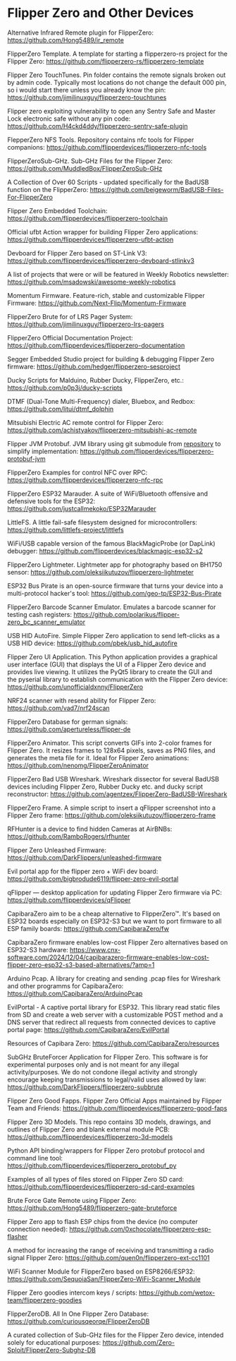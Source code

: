 # Flipper Zero and Other Devices

Alternative Infrared Remote plugin for FlipperZero: https://github.com/Hong5489/ir_remote

FlipperZero Template. A template for starting a flipperzero-rs project for the Flipper Zero: https://github.com/flipperzero-rs/flipperzero-template

Flipper Zero TouchTunes. Pin folder contains the remote signals broken out by admin code. Typically most locations do not change the default 000 pin, so i would start there unless you already know the pin: https://github.com/jimilinuxguy/flipperzero-touchtunes

Flipper zero exploiting vulnerability to open any Sentry Safe and Master Lock electronic safe without any pin code: https://github.com/H4ckd4ddy/flipperzero-sentry-safe-plugin

FlepperZero NFS Tools. Repository contains nfc tools for Flipper companions: https://github.com/flipperdevices/flipperzero-nfc-tools

FlipperZeroSub-GHz. Sub-GHz Files for the Flipper Zero: https://github.com/MuddledBox/FlipperZeroSub-GHz

A Collection of Over 60 Scripts - updated specifically for the BadUSB function on the FlipperZero: https://github.com/beigeworm/BadUSB-Files-For-FlipperZero

Flipper Zero Embedded Toolchain: https://github.com/flipperdevices/flipperzero-toolchain

Official ufbt Action wrapper for building Flipper Zero applications: https://github.com/flipperdevices/flipperzero-ufbt-action

Devboard for Flipper Zero based on ST-Link V3: https://github.com/flipperdevices/flipperzero-devboard-stlinkv3

A list of projects that were or will be featured in Weekly Robotics newsletter: https://github.com/msadowski/awesome-weekly-robotics

Momentum Firmware. Feature-rich, stable and customizable Flipper Firmware: https://github.com/Next-Flip/Momentum-Firmware

FlipperZero Brute for of LRS Pager System: https://github.com/jimilinuxguy/flipperzero-lrs-pagers

FlipperZero Official Documentation Project: https://github.com/flipperdevices/flipperzero-documentation

Segger Embedded Studio project for building & debugging Flipper Zero firmware: https://github.com/hedger/flipperzero-sesproject

Ducky Scripts for Malduino, Rubber Ducky, FlipperZero, etc.: https://github.com/p0p3j/ducky-scripts

DTMF (Dual-Tone Multi-Frequency) dialer, Bluebox, and Redbox: https://github.com/litui/dtmf_dolphin

Mitsubishi Electric AC remote control for Flipper Zero: https://github.com/achistyakov/flipperzero-mitsubishi-ac-remote

Flipper JVM Protobuf. JVM library using git submodule from [repository](https://github.com/flipperdevices/flipperzero-protobuf) to simplify implementation: https://github.com/flipperdevices/flipperzero-protobuf-jvm

FlipperZero Examples for control NFC over RPC: https://github.com/flipperdevices/flipperzero-nfc-rpc

FlipperZero ESP32 Marauder. A suite of WiFi/Bluetooth offensive and defensive tools for the ESP32: https://github.com/justcallmekoko/ESP32Marauder

LittleFS. A little fail-safe filesystem designed for microcontrollers: https://github.com/littlefs-project/littlefs

WiFi/USB capable version of the famous BlackMagicProbe (or DapLink) debugger: https://github.com/flipperdevices/blackmagic-esp32-s2

FlipperZero Lightmeter. Lightmeter app for photography based on BH1750 sensor: https://github.com/oleksiikutuzov/flipperzero-lightmeter

ESP32 Bus Pirate is an open-source firmware that turns your device into a multi-protocol hacker's tool: https://github.com/geo-tp/ESP32-Bus-Pirate

FlipperZero Barcode Scanner Emulator. Emulates a barcode scanner for testing cash registers: https://github.com/polarikus/flipper-zero_bc_scanner_emulator

USB HID AutoFire. Simple Flipper Zero application to send left-clicks as a USB HID device: https://github.com/pbek/usb_hid_autofire

Flipper Zero UI Application. This Python application provides a graphical user interface (GUI) that displays the UI of a Flipper Zero device and provides live viewing. It utilizes the PyQt5 library to create the GUI and the pyserial library to establish communication with the Flipper Zero device: https://github.com/unofficialdxnny/FlipperZero

NRF24 scanner with resend ability for Flipper Zero: https://github.com/vad7/nrf24scan

FlipperZero Database for german signals: https://github.com/apertureless/flipper-de

FlipperZero Animator. This script converts GIFs into 2-color frames for Flipper Zero. It resizes frames to 128x64 pixels, saves as PNG files, and generates the meta file for it. Ideal for Flipper Zero animations: https://github.com/nenomg/FlipperZeroAnimator

FlipperZero Bad USB Wireshark. Wireshark dissector for several BadUSB devices including Flipper Zero, Rubber Ducky etc. and ducky script reconstructor: https://github.com/agentzex/FlipperZero-BadUSB-Wireshark

FlipperZero Frame. A simple script to insert a qFlipper screenshot into a Flipper Zero frame: https://github.com/oleksiikutuzov/flipperzero-frame

RFHunter is a device to find hidden Cameras at AirBNBs: https://github.com/RamboRogers/rfhunter

Flipper Zero Unleashed Firmware: https://github.com/DarkFlippers/unleashed-firmware

Evil portal app for the flipper zero + WiFi dev board: https://github.com/bigbrodude6119/flipper-zero-evil-portal

qFlipper — desktop application for updating Flipper Zero firmware via PC: https://github.com/flipperdevices/qFlipper

CapibaraZero aim to be a cheap alternative to FlipperZero™. It's based on ESP32 boards especially on ESP32-S3 but we want to port firmware to all ESP family boards: https://github.com/CapibaraZero/fw

CapibaraZero firmware enables low-cost Flipper Zero alternatives based on ESP32-S3 hardware: https://www.cnx-software.com/2024/12/04/capibarazero-firmware-enables-low-cost-flipper-zero-esp32-s3-based-alternatives/?amp=1

Arduino Pcap. A library for creating and sending .pcap files for Wireshark and other programms for CapibaraZero: https://github.com/CapibaraZero/ArduinoPcap

EvilPortal - A captive portal library for ESP32. This library read static files from SD and create a web server with a customizable POST method and a DNS server that redirect all requests from connected devices to captive portal page: https://github.com/CapibaraZero/EvilPortal

Resources of Capibara Zero: https://github.com/CapibaraZero/resources

SubGHz BruteForcer Application for Flipper Zero. This software is for experimental purposes only and is not meant for any illegal activity/purposes. We do not condone illegal activity and strongly encourage keeping transmissions to legal/valid uses allowed by law: https://github.com/DarkFlippers/flipperzero-subbrute

Flipper Zero Good Fapps. Flipper Zero Official Apps maintained by Flipper Team and Friends: https://github.com/flipperdevices/flipperzero-good-faps

Flipper Zero 3D Models. This repo contains 3D models, drawings, and outlines of Flipper Zero and blank external module PCB: https://github.com/flipperdevices/flipperzero-3d-models

Python API binding/wrappers for Flipper Zero protobuf protocol and command line tool: https://github.com/flipperdevices/flipperzero_protobuf_py

Examples of all types of files stored on Flipper Zero SD card: https://github.com/flipperdevices/flipperzero-sd-card-examples

Brute Force Gate Remote using Flipper Zero: https://github.com/Hong5489/flipperzero-gate-bruteforce

Flipper Zero app to flash ESP chips from the device (no computer connection needed): https://github.com/0xchocolate/flipperzero-esp-flasher

A method for increasing the range of receiving and transmitting a radio signal Flipper Zero: https://github.com/quen0n/flipperzero-ext-cc1101

WiFi Scanner Module for FlipperZero based on ESP8266/ESP32: https://github.com/SequoiaSan/FlipperZero-WiFi-Scanner_Module

Flipper Zero goodies intercom keys / scripts: https://github.com/wetox-team/flipperzero-goodies

FlipperZeroDB. All In One Flipper Zero Database: https://github.com/curiousqeorqe/FlipperZeroDB

A curated collection of Sub-GHz files for the Flipper Zero device, intended solely for educational purposes: https://github.com/Zero-Sploit/FlipperZero-Subghz-DB

